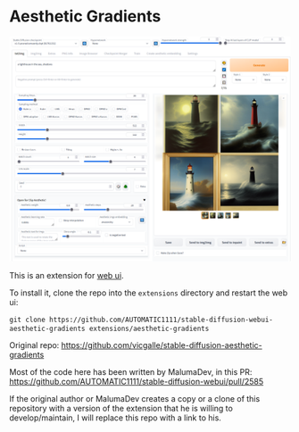# Aesthetic Gradients

![](ss.png)

This is an extension for [web ui](https://github.com/AUTOMATIC1111/stable-diffusion-webui).

To install it, clone the repo into the `extensions` directory and restart the web ui:

```commandline
git clone https://github.com/AUTOMATIC1111/stable-diffusion-webui-aesthetic-gradients extensions/aesthetic-gradients
```

Original repo: https://github.com/vicgalle/stable-diffusion-aesthetic-gradients

Most of the code here has been written by MalumaDev, in this PR: https://github.com/AUTOMATIC1111/stable-diffusion-webui/pull/2585

If the original author or MalumaDev creates a copy or a clone of this repository with a version of the
extension that he is willing to develop/maintain, I will replace this repo with a link to his.
